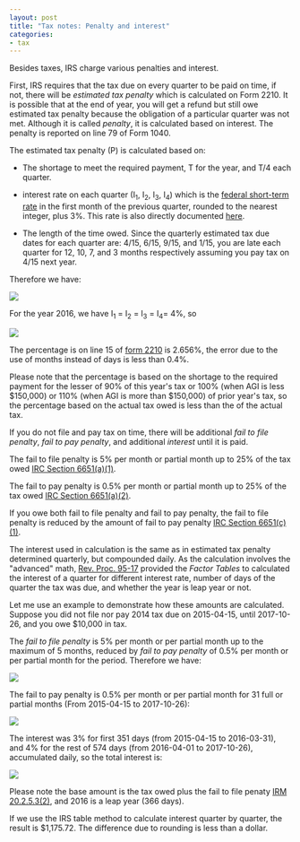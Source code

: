 ```yaml
---
layout: post
title: "Tax notes: Penalty and interest"
categories:
- tax
---
```


Besides taxes, IRS charge various penalties and interest.

First, IRS requires that the tax due on every quarter to be paid on time,
if not, there will be _estimated tax penalty_ which is calculated on Form
2210. It is possible that at the end of year, you will get a refund but
still owe estimated tax penalty because the obligation of a particular
quarter was not met. Although it is called _penalty_, it is calculated
based on interest. The penalty is reported on line 79 of Form 1040.

The estimated tax penalty (P\) is calculated based on:

* The shortage to meet the required payment, T for the year, and T/4 each quarter. 

* interest rate on each quarter (I<sub>1</sub>, I<sub>2</sub>, I<sub>3</sub>, I<sub>4</sub>) which is the [federal short-term rate](https://apps.irs.gov/app/picklist/list/federalRates.html) 
in the first month of the previous quarter, rounded to the nearest integer, plus 3%. This rate is also directly documented 
[here](https://www.dol.gov/agencies/ebsa/employers-and-advisers/plan-administration-and-compliance/correction-programs/vfcp/table-of-underpayment-rates).

* The length of the time owed. Since the quarterly
estimated tax due dates for each quarter are: 4/15, 6/15, 9/15, and 1/15,
you are late each quarter for 12, 10, 7, and 3 months respectively
assuming you pay tax on 4/15 next year.

Therefore we have:

<img src="https://latex.codecogs.com/svg.latex?\small&space;P = \frac{T}{4} (\frac{12}{12}I_1 + \frac{10}{12}I_2 + \frac{7}{12}I_1 + \frac{3}{12}I_4)">

For the year 2016, we have I<sub>1</sub> = I<sub>2</sub> = I<sub>3</sub> = I<sub>4</sub>= 4%, so

<img src="https://latex.codecogs.com/svg.latex?\small&space;P = T \times 2.667%">

The percentage is on line 15 of [form 2210](https://www.irs.gov/pub/irs-pdf/f2210.pdf) is 2.656%, the error 
due to the use of months instead of days is less than 0.4%.

Please note that the percentage is based on the shortage to the required payment for the lesser of 
90% of this year's tax or 100% (when AGI is less $150,000) or 110% (when AGI
is more than $150,000) of prior year's tax, so the percentage based on the
actual tax owed is less than the of the actual tax.

If you do not file and pay tax on time, there will be additional *fail to file penalty*, *fail to pay penalty*,
and additional *interest* until it is paid.

The fail to file penalty is 5% per month or partial month up to 25%
of the tax owed [IRC Section 6651(a)(1)](https://www.law.cornell.edu/uscode/text/26/6651).

The fail to pay penalty is 0.5% per month or partial month up to 25%
of the tax owed [IRC Section 6651(a)(2)](https://www.law.cornell.edu/uscode/text/26/6651).

If you owe both fail to file penalty and fail to pay penalty, the fail
to file penalty is reduced by the amount of fail to pay penalty [IRC Section 6651(c\)(1)](https://www.law.cornell.edu/uscode/text/26/6651).

The interest used in calculation is the same
as in estimated tax penalty determined quarterly, but
compounded daily. As the calculation involves the "advanced" math,
[Rev. Proc. 95-17](https://www.section6166.com/pdf_files/Rulings_Etc/Rev_Proc_95-17v2.pdf)
provided the _Factor Tables_ to calculated the interest of a quarter
for different interest rate, number of days of the quarter the tax
was due, and whether the year is leap year or not.

Let me use an example to demonstrate how these amounts are
calculated. Suppose you did not file nor pay 2014 tax due on 2015-04-15,
until 2017-10-26, and you owe $10,000 in tax.

The _fail to file penalty_ is 5% per month or per partial month up to
the maximum of 5 months, reduced by _fail to pay penalty_ of 0.5% per month or per partial month for the period. Therefore
we have:

<img src="https://latex.codecogs.com/svg.latex?\small&space;\text{Fail to file penalty} = \$10,000 * 5% * 5 - \$10,000 * 0.5% * 5 = \$2,250">

The fail to pay penalty is 0.5% per month or per partial month for 31
full or partial months (From 2015-04-15 to 2017-10-26):

<img src="https://latex.codecogs.com/svg.latex?\small&space;\text{Fail to pay penalty} = \$10,000 * 0.5% * 31 = \$1,550">

The interest was 3% for first 351 days (from 2015-04-15 to 2016-03-31),
and 4% for the rest of 574 days (from 2016-04-01 to 2017-10-26),
accumulated daily, so the total interest is:

<img src="https://latex.codecogs.com/svg.latex?\small&space;\text{Interest} = \$12,250[(1+\frac{3%}{365})^{351} + (1+\frac{3%}{366})^{574} - 1] = \$1,174.79">

Please note the base amount is the tax owed plus the fail to file
penaty [IRM 20.2.5.3(2)](https://www.irs.gov/irm/part20/irm_20-002-005r#idm140320882416896), and 2016 is a leap year (366 days).

If we use the IRS table method to calculate interest quarter by quarter,
the result is $1,175.72. The difference due to rounding is less than
a dollar.
